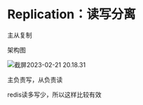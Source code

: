 # Replication：读写分离

主从复制





架构图

![截屏2023-02-21 20.18.31](https://xingqiu-tuchuang-1256524210.cos.ap-shanghai.myqcloud.com/3978/%E6%88%AA%E5%B1%8F2023-02-21%2020.18.31.png)



主负责写，从负责读

redis读多写少，所以这样比较有效



